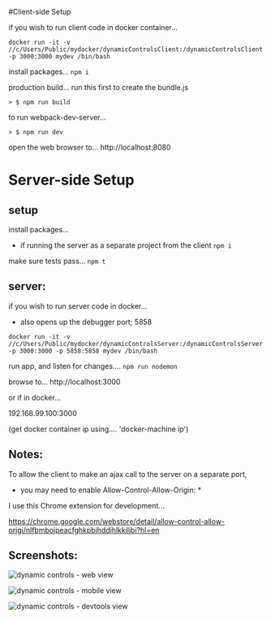 #Client-side Setup

if you wish to run client code in docker container...
```
docker run -it -v //c/Users/Public/mydocker/dynamicControlsClient:/dynamicControlsClient -p 3000:3000 mydev /bin/bash
```

install packages...
``` npm i ```


production build...
run this first to create the bundle.js
```
> $ npm run build
```


to run webpack-dev-server... 

```
> $ npm run dev
```

open the web browser to...
http://localhost:8080




# Server-side Setup


## setup


install packages...
- if running the server as a separate project from the client
``` npm i ```


make sure tests pass...
``` npm t ```



## server:
if you wish to run server code in docker...
- also opens up the debugger port; 5858
```
docker run -it -v //c/Users/Public/mydocker/dynamicControlsServer:/dynamicControlsServer -p 3000:3000 -p 5858:5858 mydev /bin/bash
```


run app, and listen for changes....
``` npm run nodemon ```


browse to...
http://localhost:3000

or if in docker...

192.168.99.100:3000

(get docker container ip using.... 'docker-machine ip')



## Notes:
To allow the client to make an ajax call to the server on a separate port,
- you may need to enable Allow-Control-Allow-Origin: * 

I use this Chrome extension for development...

https://chrome.google.com/webstore/detail/allow-control-allow-origi/nlfbmbojpeacfghkpbjhddihlkkiljbi?hl=en







## Screenshots:

![dynamic controls - web view](https://s32.postimg.org/dzakzisdx/questionswide.jpg)

![dynamic controls - mobile view](https://s32.postimg.org/oxluhpgz9/questionsmobile.jpg)

![dynamic controls - devtools view](https://s32.postimg.org/ive7r7sj9/questionaire_Console_After_Submit.jpg)





